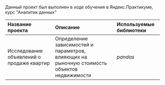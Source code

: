 Данный проект был выполнен в ходе обучения в Яндекс.Практикуме, курс "Аналитик данных"


| Название проекта | Описание | Используемые библиотеки | 
| :---------------------- | :---------------------- | :---------------------- |
| Исследование объявлений о продаже квартир | Определение зависимостей и параметров, влияющих на рыночную стоимость объектов недвижимости| *pandas* |
